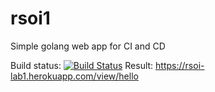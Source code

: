 # rsoi1
Simple golang web app for CI and CD

Build status: [![Build Status](https://travis-ci.org/reijo1337/rsoi1.svg?branch=master)](https://travis-ci.org/reijo1337/rsoi1)
Result: https://rsoi-lab1.herokuapp.com/view/hello
